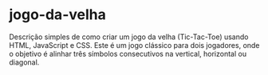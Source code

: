 # jogo-da-velha
Descrição simples de como criar um jogo da velha (Tic-Tac-Toe) usando HTML, JavaScript e CSS. Este é um jogo clássico para dois jogadores, onde o objetivo é alinhar três símbolos consecutivos na vertical, horizontal ou diagonal.
